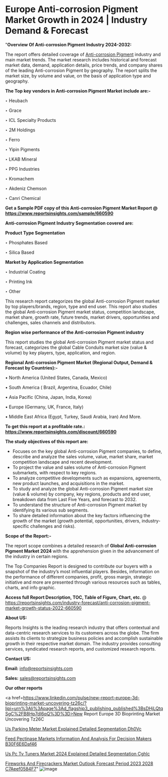 # Europe Anti-corrosion Pigment Market Growth in 2024 | Industry Demand & Forecast

"<strong>Overview Of Anti-corrosion Pigment Industry 2024-2032:</strong>

The report offers detailed coverage of <a href=https://www.reportsinsights.com/sample/660590>Anti-corrosion Pigment</a> industry and main market trends. The market research includes historical and forecast market data, demand, application details, price trends, and company shares of the leading Anti-corrosion Pigment by geography. The report splits the market size, by volume and value, on the basis of application type and geography.

<strong>The Top key vendors in Anti-corrosion Pigment Market include are:- </strong>

‣ Heubach

‣ Grace

‣ ICL Specialty Products

‣ 2M Holdings

‣ Ferro

‣ Yipin Pigments

‣ LKAB Mineral

‣ PPG Industries

‣ Kromachem

‣ Akdeniz Chemson

‣ Canri Chemical

<strong>Get a Sample PDF copy of this Anti-corrosion Pigment Market Report </strong><strong>@ <a href=https://www.reportsinsights.com/sample/660590 style=color:#0000ff;>https://www.reportsinsights.com/sample/660590</a> </strong>

<strong>Anti-corrosion Pigment Industry Segmentation covered are:</strong>

<strong>Product Type Segmentation</strong>

‣ Phosphates Based

‣ Silica Based

<strong>Market by Application Segmentation</strong>

‣ Industrial Coating

‣ Printing Ink

‣ Other

This research report categorizes the global Anti-corrosion Pigment market by top players/brands, region, type and end user. This report also studies the global Anti-corrosion Pigment market status, competition landscape, market share, growth rate, future trends, market drivers, opportunities and challenges, sales channels and distributors.

<strong>Region wise performance of the Anti-corrosion Pigment industry</strong><strong> </strong>

This report studies the global Anti-corrosion Pigment market status and forecast, categorizes the global Cable Conduits market size (value &amp; volume) by key players, type, application, and region. 

<strong>Regional Anti-corrosion Pigment Market (Regional Output, Demand &amp; Forecast by Countries):-</strong>

• North America (United States, Canada, Mexico)

• South America ( Brazil, Argentina, Ecuador, Chile)

• Asia Pacific (China, Japan, India, Korea)

• Europe (Germany, UK, France, Italy)

• Middle East Africa (Egypt, Turkey, Saudi Arabia, Iran) And More.

<strong>To get this report at a profitable rate.: <a href=https://www.reportsinsights.com/discount/660590 style=color:#0000ff;>https://www.reportsinsights.com/discount/660590</a></strong>

<strong>The study objectives of this report are:</strong>
<ul>
  <li>Focuses on the key global Anti-corrosion Pigment companies, to define, describe and analyze the sales volume, value, market share, market competition landscape and recent development.</li>
  <li>To project the value and sales volume of Anti-corrosion Pigment submarkets, with respect to key regions.</li>
  <li>To analyze competitive developments such as expansions, agreements, new product launches, and acquisitions in the market.</li>
  <li>To study and analyze the global Anti-corrosion Pigment market size (value &amp; volume) by company, key regions, products and end user, breakdown data from Last Five Years, and forecast to 2032.</li>
  <li>To understand the structure of Anti-corrosion Pigment market by identifying its various sub segments.</li>
  <li>To share detailed information about the key factors influencing the growth of the market (growth potential, opportunities, drivers, industry-specific challenges and risks).</li>
</ul>
<strong>Scope of the Report:-</strong><strong> </strong>

The report scope combines a detailed research of <strong>Global Anti-corrosion Pigment Market 2024 </strong>with the apprehension given in the advancement of the industry in certain regions.

The Top Companies Report is designed to contribute our buyers with a snapshot of the industry’s most influential players. Besides, information on the performance of different companies, profit, gross margin, strategic initiative and more are presented through various resources such as tables, charts, and info graphic.

<strong>Access full Report Description, TOC, Table of Figure, Chart, etc. </strong>@   <a href=https://reportsinsights.com/industry-forecast/anti-corrosion-pigment-market-growth-status-2022-660590 style=color:#0000ff;>https://reportsinsights.com/industry-forecast/anti-corrosion-pigment-market-growth-status-2022-660590</a>

<strong>About US:</strong>

Reports Insights is the leading research industry that offers contextual and data-centric research services to its customers across the globe. The firm assists its clients to strategize business policies and accomplish sustainable growth in their respective market domain. The industry provides consulting services, syndicated research reports, and customized research reports.

<strong>Contact US:</strong>

<p class=""""><b>Email:</b> <a href=mailto:info@reportsinsights.com>info@reportsinsights.com</a></p>
<p class=""""><b>Sales:</b> <a href=mailto:sales@reportsinsights.com>sales@reportsinsights.com</a></p>

<strong>Our other reports</strong>

<a href=https://www.linkedin.com/pulse/new-report-europe-3d-bioprinting-market-uncovering-tz26c/?lipi=urn%3Ali%3Apage%3Ad_flagship3_publishing_published%3BsDHjLQtqSgC%2FB8Hp7dI6qQ%3D%3D>New Report Europe 3D Bioprinting Market Uncovering Tz26C</a>

<a href=https://www.linkedin.com/pulse/us-parking-meter-market-explained-detailed-segmentation-dh0vc/>Us Parking Meter Market Explained Detailed Segmentation Dh0Vc</a>

<a href=https://medium.com/@swatiga40/feed-pectinase-markets-information-and-analysis-for-decision-makers-b30f6e6daf46>Feed Pectinase Markets Information And Analysis For Decision Makers B30F6E6Daf46</a>

<a href=https://www.linkedin.com/pulse/us-pc-tv-tuners-market-2024-explained-detailed-segmentation-cghlc/>Us Pc Tv Tuners Market 2024 Explained Detailed Segmentation Cghlc</a>

<a href=https://medium.com/@aryawankhede943/fireworks-and-firecrackers-market-outlook-forecast-period-2023-2028-c7aeef0584f7>Fireworks And Firecrackers Market Outlook Forecast Period 2023 2028 C7Aeef0584F7</a>"
![image](https://github.com/aakesh123242/RIMarket/assets/158431203/f5912e23-ed28-4f67-b84d-027c149b8f21)
